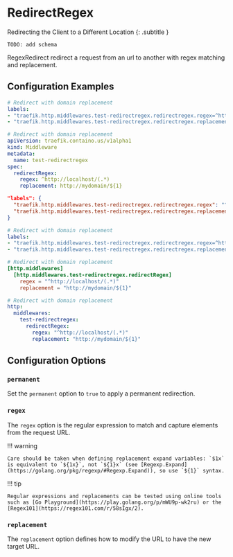 # RedirectRegex

Redirecting the Client to a Different Location
{: .subtitle }

`TODO: add schema`

RegexRedirect redirect a request from an url to another with regex matching and replacement.

## Configuration Examples

```yaml tab="Docker"
# Redirect with domain replacement
labels:
- "traefik.http.middlewares.test-redirectregex.redirectregex.regex=^http://localhost/(.*)"
- "traefik.http.middlewares.test-redirectregex.redirectregex.replacement=http://mydomain/$${1}"
```

```yaml tab="Kubernetes"
# Redirect with domain replacement
apiVersion: traefik.containo.us/v1alpha1
kind: Middleware
metadata:
  name: test-redirectregex
spec:
  redirectRegex:
    regex: ^http://localhost/(.*)
    replacement: http://mydomain/${1}
```

```json tab="Marathon"
"labels": {
  "traefik.http.middlewares.test-redirectregex.redirectregex.regex": "^http://localhost/(.*)",
  "traefik.http.middlewares.test-redirectregex.redirectregex.replacement": "http://mydomain/${1}"
}
```

```yaml tab="Rancher"
# Redirect with domain replacement
labels:
- "traefik.http.middlewares.test-redirectregex.redirectregex.regex=^http://localhost/(.*)"
- "traefik.http.middlewares.test-redirectregex.redirectregex.replacement=http://mydomain/${1}"
```

```toml tab="File (TOML)"
# Redirect with domain replacement
[http.middlewares]
  [http.middlewares.test-redirectregex.redirectRegex]
    regex = "^http://localhost/(.*)"
    replacement = "http://mydomain/${1}"
```

```yaml tab="File (YAML)"
# Redirect with domain replacement
http:
  middlewares:
    test-redirectregex:
      redirectRegex:
        regex: "^http://localhost/(.*)"
        replacement: "http://mydomain/${1}"
```

## Configuration Options

### `permanent`

Set the `permanent` option to `true` to apply a permanent redirection.

### `regex`

The `regex` option is the regular expression to match and capture elements from the request URL.

!!! warning

    Care should be taken when defining replacement expand variables: `$1x` is equivalent to `${1x}`, not `${1}x` (see [Regexp.Expand](https://golang.org/pkg/regexp/#Regexp.Expand)), so use `${1}` syntax.

!!! tip

    Regular expressions and replacements can be tested using online tools such as [Go Playground](https://play.golang.org/p/mWU9p-wk2ru) or the [Regex101](https://regex101.com/r/58sIgx/2).
    
### `replacement`

The `replacement` option defines how to modify the URL to have the new target URL.
 

